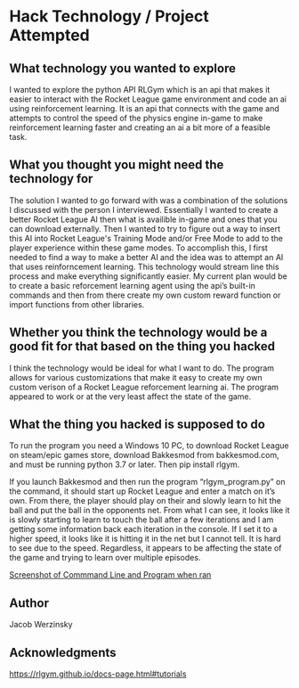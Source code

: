 # Hack Technology / Project Attempted 

  

## What technology you wanted to explore 

  

I wanted to explore the python API RLGym which is an api that makes it easier to interact with the Rocket League game environment and code an ai using reinforcement learning. It is an api that connects with the game and attempts to control the speed of the physics engine in-game to make reinforcement learning faster and creating an ai a bit more of a feasible task.  

  

## What you thought you might need the technology for 

The solution I wanted to go forward with was a combination of the solutions I discussed with the person I interviewed. Essentially I wanted to create a better Rocket League AI then what is availible in-game and ones that you can download externally. Then I wanted to try to figure out a way to insert this AI into Rocket League's Training Mode and/or Free Mode to add to the player experience within these game modes. To accomplish this, I first needed to find a way to make a better AI and the idea was to attempt an AI that uses reinforncement learning. This technology would stream line this process and make everything significantly easier. My current plan would be to create a basic reforcement learning agent using the api’s built-in commands and then from there create my own custom reward function or import functions from other libraries. 

## Whether you think the technology would be a good fit for that based on the thing you hacked 

I think the technology would be ideal for what I want to do. The program allows for various customizations that make it easy to create my own custom verison of a Rocket League reforcement learning ai. The program appeared to work or at the very least affect the state of the game.

## What the thing you hacked is supposed to do 

To run the program you need a Windows 10 PC, to download Rocket League on steam/epic games store, download Bakkesmod from bakkesmod.com, and must be running python 3.7 or later. Then pip install rlgym.

If you launch Bakkesmod and then run the program “rlgym_program.py” on the command, it should start up Rocket League and enter a match on it’s own. From there, the player should play on their and slowly learn to hit the ball and put the ball in the opponents net. From what I can see, it looks like it is slowly starting to learn to touch the ball after a few iterations and I am getting some information back each iteration in the console. If I set it to a higher speed, it looks like it is hitting it in the net but I cannot tell. It is hard to see due to the speed. Regardless, it appears to be affecting the state of the game and trying to learn over multiple episodes.

[Screenshot of Commmand Line and Program when ran](program_screenshot.png) 


## Author 

  

Jacob Werzinsky 

  

## Acknowledgments 

  

https://rlgym.github.io/docs-page.html#tutorials 

 
